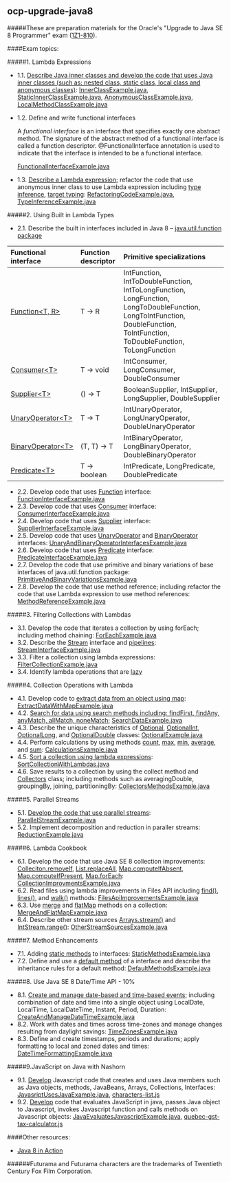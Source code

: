 ocp-upgrade-java8
-----------------

#####These are preparation materials for the Oracle's "Upgrade to Java SE 8 Programmer" exam \([1Z1-810](http://education.oracle.com/pls/web_prod-plq-dad/db_pages.getpage?page_id=5001&get_params=p_exam_id:1Z0-810)\).

####Exam topics:

#####1. Lambda Expressions
- 1.1. [Describe Java inner classes and develop the code that uses Java inner classes (such as: nested class, static class, local class and anonymous classes)](http://docs.oracle.com/javase/tutorial/java/javaOO/nested.html): [InnerClassExample.java](https://github.com/igor-baiborodine/java-various-examples/blob/master/ocp-upgrade-java8/src/main/java/com/kiroule/ocpupgradejava8/topic1_1/InnerClassExample.java),   [StaticInnerClassExample.java](https://github.com/igor-baiborodine/java-various-examples/blob/master/ocp-upgrade-java8/src/main/java/com/kiroule/ocpupgradejava8/topic1_1/StaticInnerClassExample.java),     [AnonymousClassExample.java](https://github.com/igor-baiborodine/java-various-examples/blob/master/ocp-upgrade-java8/src/main/java/com/kiroule/ocpupgradejava8/topic1_1/AnonymousClassExample.java),     [LocalMethodClassExample.java](https://github.com/igor-baiborodine/java-various-examples/blob/master/ocp-upgrade-java8/src/main/java/com/kiroule/ocpupgradejava8/topic1_1/LocalMethodClassExample.java)
    
- 1.2. Define and write functional interfaces

  A _functional interface_ is an interface that specifies exactly one abstract method. The signature of the abstract method of a functional interface is called a function descriptor. @FunctionalInterface annotation is used to indicate that the interface is intended to be a functional interface.
  
  [FunctionalInterfaceExample.java](https://github.com/igor-baiborodine/java-various-examples/blob/master/ocp-upgrade-java8/src/main/java/com/kiroule/ocpupgradejava8/topic2_2/FunctionInterfaceExample.java) 
  
- 1.3. [Describe a Lambda expression;](http://en.wikipedia.org/wiki/Anonymous_function#Java) refactor the code that use anonymous inner class to use Lambda expression including [type inference](http://docs.oracle.com/javase/tutorial/java/generics/genTypeInference.html), [target typing](http://docs.oracle.com/javase/tutorial/java/javaOO/lambdaexpressions.html#target-typing):   [RefactoringCodeExample.java](https://github.com/igor-baiborodine/java-various-examples/blob/master/ocp-upgrade-java8/src/main/java/com/kiroule/ocpupgradejava8/topic1_3/RefactoringCodeExample.java),   [TypeInferenceExample.java](https://github.com/igor-baiborodine/java-various-examples/blob/master/ocp-upgrade-java8/src/main/java/com/kiroule/ocpupgradejava8/topic1_3/TypeInferenceExample.java)
      
#####2. Using Built in Lambda Types
- 2.1. Describe the built in interfaces included in Java 8 – [java.util.function package](http://docs.oracle.com/javase/8/docs/api/java/util/function/package-summary.html)

|Functional interface|Function descriptor|Primitive specializations|
|:--------------------------|:------------------------|:------------------------|
|[Function\<T, R\>](http://docs.oracle.com/javase/8/docs/api/java/util/function/Function.html)|T -> R|IntFunction<R>, IntToDoubleFunction, IntToLongFunction, LongFunction<R>, LongToDoubleFunction, LongToIntFunction, DoubleFunction<R>, ToIntFunction<T>, ToDoubleFunction<T>, ToLongFunction<T>|
|[Consumer\<T\>](http://docs.oracle.com/javase/8/docs/api/java/util/function/Consumer.html)|T -> void|IntConsumer, LongConsumer, DoubleConsumer|
|[Supplier\<T\>](http://docs.oracle.com/javase/8/docs/api/java/util/function/Supplier.html)|() -> T|BooleanSupplier, IntSupplier, LongSupplier, DoubleSupplier|
|[UnaryOperator\<T\>](http://docs.oracle.com/javase/8/docs/api/java/util/function/UnaryOperator.html)|T -> T|IntUnaryOperator, LongUnaryOperator, DoubleUnaryOperator|
|[BinaryOperator\<T\>](http://docs.oracle.com/javase/8/docs/api/java/util/function/BinaryOperator.html)|(T, T) -> T|IntBinaryOperator, LongBinaryOperator, DoubleBinaryOperator|
|[Predicate\<T\>](http://docs.oracle.com/javase/8/docs/api/java/util/function/Predicate.html)|T -> boolean|IntPredicate, LongPredicate, DoublePredicate|
- 2.2. Develop code that uses [Function](http://docs.oracle.com/javase/8/docs/api/java/util/function/Function.html) interface: [FunctionInterfaceExample.java](https://github.com/igor-baiborodine/java-various-examples/blob/master/ocp-upgrade-java8/src/main/java/com/kiroule/ocpupgradejava8/topic2_2/FunctionInterfaceExample.java)
- 2.3. Develop code that uses [Consumer](http://docs.oracle.com/javase/8/docs/api/java/util/function/Consumer.html) interface: [ConsumerInterfaceExample.java](https://github.com/igor-baiborodine/java-various-examples/blob/master/ocp-upgrade-java8/src/main/java/com/kiroule/ocpupgradejava8/topic2_3/ConsumerInterfaceExample.java)
- 2.4. Develop code that uses [Supplier](https://github.com/igor-baiborodine/java-various-examples/blob/master/ocp-upgrade-java8/src/main/java/com/kiroule/ocpupgradejava8/topic2_4/SupplierInterfaceExample.java) interface: [SupplierInterfaceExample.java](https://github.com/igor-baiborodine/java-various-examples/blob/master/ocp-upgrade-java8/src/main/java/com/kiroule/ocpupgradejava8/topic2_4/SupplierInterfaceExample.java)
- 2.5. Develop code that uses [UnaryOperator](http://docs.oracle.com/javase/8/docs/api/java/util/function/UnaryOperator.html) and [BinaryOperator](http://docs.oracle.com/javase/8/docs/api/java/util/function/BinaryOperator.html) interfaces: [UnaryAndBinaryOperatorInterfacesExample.java](https://github.com/igor-baiborodine/java-various-examples/blob/master/ocp-upgrade-java8/src/main/java/com/kiroule/ocpupgradejava8/topic2_5/UnaryAndBinaryOperatorInterfacesExample.java)
- 2.6. Develop code that uses [Predicate](http://docs.oracle.com/javase/8/docs/api/java/util/function/Predicate.html) interface: [PredicateInterfaceExample.java](https://github.com/igor-baiborodine/java-various-examples/blob/master/ocp-upgrade-java8/src/main/java/com/kiroule/ocpupgradejava8/topic2_6/PredicateInterfaceExample.java)
- 2.7. Develop the code that use primitive and binary variations of base interfaces of java.util.function package: [PrimitiveAndBinaryVariationsExample.java](https://github.com/igor-baiborodine/java-various-examples/blob/master/ocp-upgrade-java8/src/main/java/com/kiroule/ocpupgradejava8/topic2_7/PrimitiveAndBinaryVariationsExample.java)
- 2.8. Develop the code that use method reference; including refactor the code that use Lambda expression to use method references: [MethodReferenceExample.java](https://github.com/igor-baiborodine/java-various-examples/blob/master/ocp-upgrade-java8/src/main/java/com/kiroule/ocpupgradejava8/topic2_8/MethodReferenceExample.java)

#####3. Filtering Collections with Lambdas
- 3.1. Develop the code that iterates a collection by using forEach; including method chaining: [ForEachExample.java](https://github.com/igor-baiborodine/java-various-examples/blob/master/ocp-upgrade-java8/src/main/java/com/kiroule/ocpupgradejava8/topic3_1/ForEachExample.java)
- 3.2. Describe the [Stream](http://docs.oracle.com/javase/8/docs/api/java/util/stream/Stream.html) interface and [pipelines](http://docs.oracle.com/javase/tutorial/collections/streams/#pipelines): [StreamInterfaceExample.java](https://github.com/igor-baiborodine/java-various-examples/blob/master/ocp-upgrade-java8/src/main/java/com/kiroule/ocpupgradejava8/topic3_2/StreamInterfaceExample.java)
- 3.3. Filter a collection using lambda expressions: [FilterCollectionExample.java](https://github.com/igor-baiborodine/java-various-examples/blob/master/ocp-upgrade-java8/src/main/java/com/kiroule/ocpupgradejava8/topic3_3/FilterCollectionExample.java)
- 3.4. Identify lambda operations that are [lazy](http://docs.oracle.com/javase/tutorial/collections/streams/parallelism.html#laziness)

#####4. Collection Operations with Lambda
- 4.1. Develop code to [extract data from an object using map](http://www.oracle.com/technetwork/articles/java/ma14-java-se-8-streams-2177646.html): [ExtractDataWithMapExample.java](https://github.com/igor-baiborodine/java-various-examples/blob/master/ocp-upgrade-java8/src/main/java/com/kiroule/ocpupgradejava8/topic4_1/ExtractDataWithMapExample.java)
- 4.2. [Search for data using search methods including: findFirst, findAny, anyMatch, allMatch, noneMatch](http://www.oracle.com/technetwork/articles/java/ma14-java-se-8-streams-2177646.html); [SearchDataExample.java](https://github.com/igor-baiborodine/java-various-examples/blob/master/ocp-upgrade-java8/src/main/java/com/kiroule/ocpupgradejava8/topic4_2/SearchDataExample.java)
- 4.3. Describe the unique characteristics of [Optional](http://docs.oracle.com/javase/8/docs/api/java/util/Optional.html), [OptionalInt](https://docs.oracle.com/javase/8/docs/api/java/util/OptionalInt.html), [OptionalLong](https://docs.oracle.com/javase/8/docs/api/java/util/OptionalLong.html), and [OptionalDouble](https://docs.oracle.com/javase/8/docs/api/java/util/OptionalDouble.html) classes: [OptionalExample.java](https://github.com/igor-baiborodine/java-various-examples/blob/master/ocp-upgrade-java8/src/main/java/com/kiroule/ocpupgradejava8/topic4_3/OptionalExample.java)
- 4.4. Perform calculations by using methods [count](http://docs.oracle.com/javase/8/docs/api/java/util/stream/Stream.html#count--), [max](http://docs.oracle.com/javase/8/docs/api/java/util/stream/Stream.html#max-java.util.Comparator-), [min](http://docs.oracle.com/javase/8/docs/api/java/util/stream/Stream.html#min-java.util.Comparator-), [average](http://docs.oracle.com/javase/8/docs/api/java/util/stream/IntStream.html#average--), and [sum](http://docs.oracle.com/javase/8/docs/api/java/util/stream/IntStream.html#sum--): [CalculationsExample.java](https://github.com/igor-baiborodine/java-various-examples/blob/master/ocp-upgrade-java8/src/main/java/com/kiroule/ocpupgradejava8/topic4_4/CalculationsExample.java) 
- 4.5. [Sort a collection using lambda expressions](http://www.oracle.com/technetwork/articles/java/architect-lambdas-part2-2081439.html): [SortCollectionWithLambdas.java](https://github.com/igor-baiborodine/java-various-examples/blob/master/ocp-upgrade-java8/src/main/java/com/kiroule/ocpupgradejava8/topic4_5/SortCollectionWithLambdas.java)
- 4.6. Save results to a collection by using the collect method and [Collectors](http://docs.oracle.com/javase/8/docs/api/java/util/stream/Collectors.html) class; including methods such as averagingDouble, groupingBy, joining, partitioningBy: [CollectorsMethodsExample.java](https://github.com/igor-baiborodine/java-various-examples/blob/master/ocp-upgrade-java8/src/main/java/com/kiroule/ocpupgradejava8/topic4_6/CollectorsMethodsExample.java)

#####5. Parallel Streams
- 5.1. [Develop the code that use parallel streams](http://docs.oracle.com/javase/tutorial/collections/streams/parallelism.html): [ParallelStreamExample.java](https://github.com/igor-baiborodine/java-various-examples/blob/master/ocp-upgrade-java8/src/main/java/com/kiroule/ocpupgradejava8/topic5_1/ParallelStreamExample.java) 
- 5.2. Implement decomposition and reduction in paraller streams: [ReductionExample.java](https://github.com/igor-baiborodine/java-various-examples/blob/master/ocp-upgrade-java8/src/main/java/com/kiroule/ocpupgradejava8/topic5_2/ReductionExample.java)

#####6. Lambda Cookbook
- 6.1. Develop the code that use Java SE 8 collection improvements: [Colleciton.removeIf](http://docs.oracle.com/javase/8/docs/api/java/util/Collection.html#removeIf-java.util.function.Predicate-), [List.replaceAll](http://docs.oracle.com/javase/8/docs/api/java/util/List.html#replaceAll-java.util.function.UnaryOperator-), [Map.computeIfAbsent](http://docs.oracle.com/javase/8/docs/api/java/util/Map.html#computeIfAbsent-K-java.util.function.Function-), [Map.computeIfPresent](http://docs.oracle.com/javase/8/docs/api/java/util/Map.html#computeIfPresent-K-java.util.function.BiFunction-), [Map.forEach](http://docs.oracle.com/javase/8/docs/api/java/util/Map.html#forEach-java.util.function.BiConsumer-): [CollectionImprovmentsExample.java](https://github.com/igor-baiborodine/java-various-examples/blob/master/ocp-upgrade-java8/src/main/java/com/kiroule/ocpupgradejava8/topic6_1/CollectionImprovementsExample.java)
- 6.2. Read files using lambda improvements in Files API including [find()](http://docs.oracle.com/javase/8/docs/api/java/nio/file/Files.html#find-java.nio.file.Path-int-java.util.function.BiPredicate-java.nio.file.FileVisitOption...-), [lines()](http://docs.oracle.com/javase/8/docs/api/java/nio/file/Files.html#find-java.nio.file.Path-int-java.util.function.BiPredicate-java.nio.file.FileVisitOption...-), and [walk()](http://docs.oracle.com/javase/8/docs/api/java/nio/file/Files.html#find-java.nio.file.Path-int-java.util.function.BiPredicate-java.nio.file.FileVisitOption...-) methods: [FilesApiImprovementsExample.java](https://github.com/igor-baiborodine/java-various-examples/blob/master/ocp-upgrade-java8/src/main/java/com/kiroule/ocpupgradejava8/topic6_2/FilesApiImprovementsExample.java)
- 6.3. Use [merge](http://docs.oracle.com/javase/8/docs/api/java/util/Map.html#merge-K-V-java.util.function.BiFunction-) and [flatMap](http://docs.oracle.com/javase/8/docs/api/java/util/stream/Stream.html#flatMap-java.util.function.Function-) methods on a collection: [MergeAndFlatMapExample.java](https://github.com/igor-baiborodine/java-various-examples/blob/master/ocp-upgrade-java8/src/main/java/com/kiroule/ocpupgradejava8/topic6_3/MergeAndFlatMapExample.java)
- 6.4. Describe other stream sources  [Arrays.stream()](http://docs.oracle.com/javase/8/docs/api/java/util/Arrays.html) and [IntStream.range()](http://docs.oracle.com/javase/8/docs/api/java/util/stream/IntStream.html#range-int-int-): [OtherStreamSourcesExample.java](https://github.com/igor-baiborodine/java-various-examples/blob/master/ocp-upgrade-java8/src/main/java/com/kiroule/ocpupgradejava8/topic6_4/OtherStreamSourcesExample.java)

#####7. Method Enhancements
- 7.1. Adding [static methods](http://docs.oracle.com/javase/tutorial/java/IandI/defaultmethods.html) to interfaces: [StaticMethodsExample.java](https://github.com/igor-baiborodine/java-various-examples/blob/master/ocp-upgrade-java8/src/main/java/com/kiroule/ocpupgradejava8/topic7_1/StaticMethodsExample.java)
- 7.2. Define and use a [default method](http://docs.oracle.com/javase/tutorial/java/IandI/defaultmethods.html) of a interface and describe the inheritance rules for a default method: [DefaultMethodsExample.java](https://github.com/igor-baiborodine/java-various-examples/blob/master/ocp-upgrade-java8/src/main/java/com/kiroule/ocpupgradejava8/topic7_2/DefaultMethodsExample.java)

#####8. Use Java SE 8 Date/Time API - 10%
- 8.1. [Create and manage date-based and time-based events](http://www.oracle.com/technetwork/articles/java/jf14-date-time-2125367.html); including combination of date and time into a single object using  LocalDate, LocalTime, LocalDateTime, Instant, Period, Duration: [CreateAndManageDateTimeExample.java](https://github.com/igor-baiborodine/java-various-examples/blob/master/ocp-upgrade-java8/src/main/java/com/kiroule/ocpupgradejava8/topic8_1/CreateAndManageDateTimeExample.java)
- 8.2. Work with dates and times across time-zones and manage changes resulting from daylight savings: [TimeZonesExample.java](https://github.com/igor-baiborodine/java-various-examples/blob/master/ocp-upgrade-java8/src/main/java/com/kiroule/ocpupgradejava8/topic8_2/TimeZonesExample.java)
- 8.3. Define and create timestamps, periods and durations; apply formatting to local and zoned dates and times: [DateTimeFormattingExample.java](https://github.com/igor-baiborodine/java-various-examples/blob/master/ocp-upgrade-java8/src/main/java/com/kiroule/ocpupgradejava8/topic8_3/DateTimeFormattingExample.java)

#####9.JavaScript on Java with Nashorn
- 9.1. [Develop](http://www.oracle.com/technetwork/articles/java/jf14-nashorn-2126515.html) Javascript code that creates and uses Java members such as Java objects, methods, JavaBeans, Arrays, Collections, Interfaces: [JavasriptUsesJavaExample.java](https://github.com/igor-baiborodine/java-various-examples/blob/master/ocp-upgrade-java8/src/main/java/com/kiroule/ocpupgradejava8/topic9_1/JavascriptUsesJavaExample.java), [characters-list.js](https://github.com/igor-baiborodine/java-various-examples/blob/master/ocp-upgrade-java8/src/main/java/com/kiroule/ocpupgradejava8/topic9_1/characters-list.js)
- 9.2. [Develop](http://www.oracle.com/technetwork/articles/java/jf14-nashorn-2126515.html) code that  evaluates JavaScript in java, passes Java object to Javascript, invokes Javascript function and calls methods on Javascript objects: [JavaEvaluatesJavascriptExample.java](https://github.com/igor-baiborodine/java-various-examples/blob/master/ocp-upgrade-java8/src/main/java/com/kiroule/ocpupgradejava8/topic9_2/JavaEvaluatesJavascriptExample.java), [quebec-gst-tax-calculator.js](https://github.com/igor-baiborodine/java-various-examples/blob/master/ocp-upgrade-java8/src/main/java/com/kiroule/ocpupgradejava8/topic9_2/quebec-gst-tax-calculator.js)

####Other resources:
- [Java 8 in Action](http://www.amazon.com/Java-Action-Lambdas-functional-style-programming/dp/1617291994/ref=pd_bxgy_b_img_y)

######Futurama and Futurama characters are the trademarks of Twentieth Century Fox Film Corporation. 


